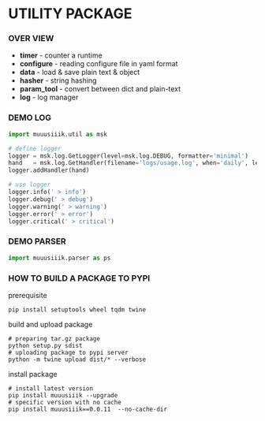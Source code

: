 # UTILITY PACKAGE
### OVER VIEW
* **timer** - counter a runtime 
* **configure** - reading configure file in yaml format
* **data** - load & save plain text & object 
* **hasher** - string hashing
* **param_tool** - convert between dict and plain-text
* **log** - log manager

### DEMO LOG 
``` python
import muuusiiik.util as msk

# define logger
logger = msk.log.GetLogger(level=msk.log.DEBUG, formatter='minimal')
hand   = msk.log.GetHandler(filename='logs/usage.log', when='daily', level=msk.log.WARNING, formatter='full')
logger.addHandler(hand)

# use logger
logger.info(' > info')
logger.debug(' > debug')
logger.warning(' > warning')
logger.error(' > error')
logger.critical(' > critical')
```

### DEMO PARSER
```python
import muuusiiik.parser as ps

```


### HOW TO BUILD A PACKAGE TO PYPI
prerequisite
``` shell
pip install setuptools wheel tqdm twine
```

build and upload package
```shell
# preparing tar.gz package 
python setup.py sdist
# uploading package to pypi server
python -m twine upload dist/* --verbose
```

install package
``` shell
# install latest version
pip install muuusiiik --upgrade
# specific version with no cache
pip install muuusiiik==0.0.11  --no-cache-dir
```
